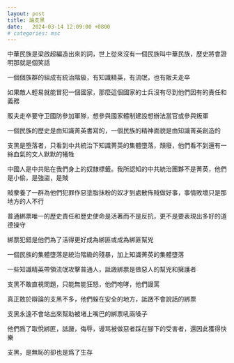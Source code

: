 ```yaml
---
layout: post
title: 論支黑
date:   2024-03-14 12:09:00 +0800
# categories: msc
---
```

中華民族是梁啟超編造出來的詞，世上從來沒有一個民族叫中華民族，歷史將會證明那就是個笑話

一個個族群的組成有統治階級，有知識精英，有流氓，也有販夫走卒

如果敵人輕易就能冒犯一個國家，那麼這個國家的士兵沒有尽到他們因有的​​責任和義務

販夫走卒要守卫國防參加軍隊，想參與國家體制建設想辦法當官或參與叛軍

一個民族的歷史是由知識菁英書寫的，一個民族的精神面貌是由知識菁英創造的

支黑是堕落者，只看到中共統治下知識菁英的集體墮落，頹廢，他們看不到還有一絲血氣的文人默默的犧牲

中國人是中共貼在我們身上的奴隸標籤。我所認知的中共統治團夥不是菁英，他們是小偷，是強盜，是賊

賊豢養了一群為他們犯罪作惡塗脂抹粉的奴才到處散佈賊做好事，事情敗壞只是那地方的人不行

普通綁票唯一的歷史責任和歷史使命是活著而不是反抗，更不是要表現出多好的道德操守

綁票犯錯是他們為了活得更好成為綁匪或成為綁匪幫兇

一個民族的集體墮落是統治階級的殘暴，加上知識菁英的集體墮落

一些知識精英帶領流氓攻擊普通人，詆譭綁票是做惡人的幫兇和擁護者

支黑不敢直視問題，只能無能狂怒，他們咆哮，他們謾罵

真正敢於辯論的支黑不多，他們躲在安全的地方，詆譭不會說話的綁票

支黑永遠不會站出來幫助被堵上嘴巴的綁票吼兩嗓子

他們爲了取悅綁匪，詆譭，侮辱，谩骂被做惡者踩在腳下的受害者，還因此獲得快樂

支黑，是無恥的卻也是爲了生存
